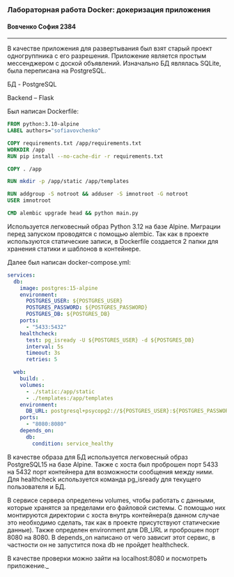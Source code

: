 ### Лабораторная работа Docker: докеризация приложения
#### Вовченко София 2384

---

В качестве приложения для развертывания был взят старый проект одногруппника с его разрешения. Приложение является простым мессенджером с доской объявлений.
Изначально БД являлась SQLite, была переписана на PostgreSQL.

БД - PostgreSQL

Backend – Flask

Был написан Dockerfile:
```dockerfile
FROM python:3.10-alpine
LABEL authors="sofiavovchenko"

COPY requirements.txt /app/requirements.txt
WORKDIR /app
RUN pip install --no-cache-dir -r requirements.txt

COPY . /app

RUN mkdir -p /app/static /app/templates

RUN addgroup -S notroot && adduser -S imnotroot -G notroot
USER imnotroot

CMD alembic upgrade head && python main.py

```

Используется легковесный образ Python 3.12 на базе Alpine. Миграции перед запуском проводятся с помощью alembic. 
Так как в проекте используются статические записи, в Dockerfile создается 2 папки для хранения статики и шаблонов в контейнере.

Далее был написан docker-compose.yml:
```yaml
services:
  db:
    image: postgres:15-alpine
    environment:
      POSTGRES_USER: ${POSTGRES_USER}
      POSTGRES_PASSWORD: ${POSTGRES_PASSWORD}
      POSTGRES_DB: ${POSTGRES_DB}
    ports:
      - "5433:5432"
    healthcheck:
      test: pg_isready -U ${POSTGRES_USER} -d ${POSTGRES_DB}
      interval: 5s
      timeout: 3s
      retries: 5

  web:
    build: .
    volumes:
      - ./static:/app/static
      - ./templates:/app/templates
    environment:
      DB_URL: postgresql+psycopg2://${POSTGRES_USER}:${POSTGRES_PASSWORD}@db:5432/${POSTGRES_DB}
    ports:
      - "8080:8080"
    depends_on:
      db:
        condition: service_healthy
```

В качестве образа для БД используется легковесный образ PostgreSQL15 на базе Alpine.
Также с хоста был проброшен порт 5433 на 5432 порт контейнера для возможности сообщения между ними. 
Для healthcheck используется команда pg_isready для текущего пользователя и БД. 

В сервисе сервера определены volumes, чтобы работать с данными, которые хранятся за пределами его файловой системы. 
С помощью них монтируются директории с хоста внутрь контейнера(в данном случае это необходимо сделать, так как в проекте присутствуют статические данные).
Также определен environment для DB_URL и проброшен порт 8080 на 8080.
В depends_on написано от чего зависит этот сервис, в частности он не запустится пока db не пройдет healthcheck. 

В качестве проверки можно зайти на localhost:8080 и посмотреть приложение._

